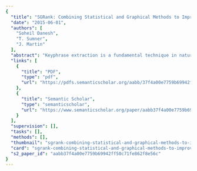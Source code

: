 ```yaml
---
{
  "title": "SGRank: Combining Statistical and Graphical Methods to Improve the State of the Art in Unsupervised Keyphrase Extraction",
  "date": "2015-06-01",
  "authors": [
    "Soheil Danesh",
    "T. Sumner",
    "J. Martin"
  ],
  "abstract": "Keyphrase extraction is a fundamental technique in natural language processing. It enables documents to be mapped to a concise set of phrases that can be used for indexing, clustering, ontology building, auto-tagging and other information organization schemes. Two major families of unsupervised keyphrase extraction algorithms may be characterized as statistical and graph-based. We present a hybrid statistical-graphical algorithm that capitalizes on the heuristics of both families of algorithms and is able to outperform the state of the art in unsupervised keyphrase extraction on several datasets.",
  "links": [
    {
      "title": "PDF",
      "type": "pdf",
      "url": "https://pdfs.semanticscholar.org/aabb/37f4a00e7759b69942ff50c71fe862f8e56c.pdf"
    },
    {
      "title": "Semantic Scholar",
      "type": "semanticscholar",
      "url": "https://www.semanticscholar.org/paper/aabb37f4a00e7759b69942ff50c71fe862f8e56c"
    }
  ],
  "supervision": [],
  "tasks": [],
  "methods": [],
  "thumbnail": "sgrank-combining-statistical-and-graphical-methods-to-improve-the-state-of-the-art-in-unsupervised-keyphrase-extraction-thumb.jpg",
  "card": "sgrank-combining-statistical-and-graphical-methods-to-improve-the-state-of-the-art-in-unsupervised-keyphrase-extraction-card.jpg",
  "s2_paper_id": "aabb37f4a00e7759b69942ff50c71fe862f8e56c"
}
---
```


